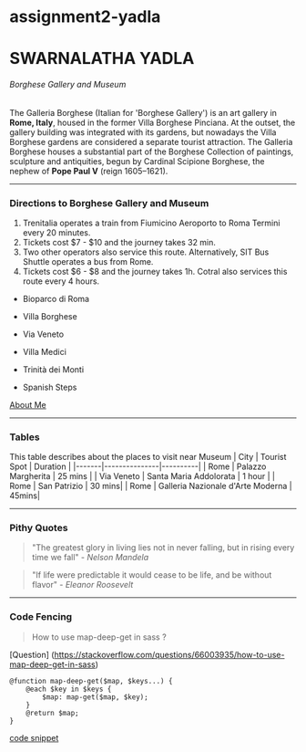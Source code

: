 # assignment2-yadla
# SWARNALATHA YADLA
###### Borghese Gallery and Museum

The Galleria Borghese (Italian for 'Borghese Gallery') is an art gallery in **Rome, Italy**, housed in the former Villa Borghese Pinciana. At the outset, the gallery building was integrated with its gardens, but nowadays the Villa Borghese gardens are considered a separate tourist attraction. The Galleria Borghese houses a substantial part of the Borghese Collection of paintings, sculpture and antiquities, begun by Cardinal Scipione Borghese, the nephew of **Pope Paul V** (reign 1605–1621). 

***
### Directions to Borghese Gallery and Museum

1. Trenitalia operates a train from Fiumicino Aeroporto to Roma Termini every 20 minutes. 
2. Tickets cost $7 - $10 and the journey takes 32 min. 
3. Two other operators also service this route. Alternatively, SIT Bus Shuttle operates a bus from Rome. 
4. Tickets cost $6 - $8 and the journey takes 1h. Cotral also services this route every 4 hours.

- Bioparco di Roma <br>

- Villa Borghese <br>

- Via Veneto <br>

- Villa Medici <br>

- Trinità dei Monti <br>

- Spanish Steps
 
[About Me](AboutMe.md)

***
### Tables
This table describes about the  places to visit near Museum
| City | Tourist Spot | Duration |
|-------|---------------|----------|
| Rome | Palazzo Margherita | 25 mins |
| Via Veneto | Santa Maria Addolorata | 1 hour |
| Rome | San Patrizio | 30 mins|
| Rome | Galleria Nazionale d'Arte Moderna | 45mins|

***
### Pithy Quotes
>  "The greatest glory in living lies not in never falling, but in rising every time we fall" - *Nelson Mandela*

>  "If life were predictable it would cease to be life, and be without flavor" - *Eleanor Roosevelt*

***
### Code Fencing 
> How to use map-deep-get in sass ?

[Question] (https://stackoverflow.com/questions/66003935/how-to-use-map-deep-get-in-sass)

```
@function map-deep-get($map, $keys...) {
    @each $key in $keys {
        $map: map-get($map, $key);
    }
    @return $map;
}
```

[code snippet](https://css-tricks.com/snippets/sass/deep-getset-maps/)


